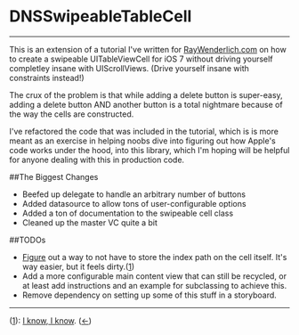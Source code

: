 DNSSwipeableTableCell
====
----

This is an extension of a tutorial I've written for [RayWenderlich.com](http://www.raywenderlich.com) on how to create a swipeable UITableViewCell for iOS 7 without driving yourself completley insane with UIScrollViews. (Drive yourself insane with constraints instead!)

The crux of the problem is that while adding a delete button is super-easy, adding a delete button AND another button is a total nightmare because of the way the cells are constructed. 

I've refactored the code that was included in the tutorial, which is is more meant as an exercise in helping noobs dive into figuring out how Apple's code works under the hood, into this library, which I'm hoping will be helpful for anyone dealing with this in production code. 

##The Biggest Changes
* Beefed up delegate to handle an arbitrary number of buttons
* Added datasource to allow tons of user-configurable options
* Added a ton of documentation to the swipeable cell class
* Cleaned up the master VC quite a bit

##TODOs
* [Figure](id:footnote1) out a way to not have to store the index path on the cell itself. It's way easier, but it feels dirty.([1](#footnotes))
* Add a more configurable main content view that can still be recycled, or at least add instructions and an example for subclassing to achieve this. 
* Remove dependency on setting up some of this stuff in a storyboard. 

---
([1](id:footnotes)): [I know, I know](http://shirt.woot.com/offers/she-is-reported-to-have-said-that-before). ([<-](#footnote1))